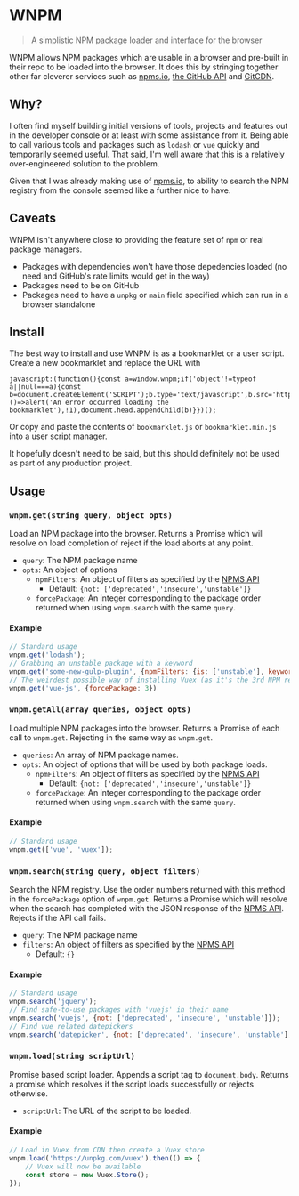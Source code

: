 # WNPM
> A simplistic NPM package loader and interface for the browser

WNPM allows NPM packages which are usable in a browser and pre-built in their repo to be loaded into the browser. It does this by stringing together other far cleverer services such as [npms.io](https://npms.io/), [the GitHub API](https://developer.github.com/) and [GitCDN](https://gitcdn.link/).

## Why?

I often find myself building initial versions of tools, projects and features out in the developer console or at least with some assistance from it. Being able to call various tools and packages such as `lodash` or `vue` quickly and temporarily seemed useful. That said, I'm well aware that this is a relatively over-engineered solution to the problem.

Given that I was already making use of [npms.io](https://npms.io), to ability to search the NPM registry from the console seemed like a further nice to have.

## Caveats

WNPM isn't anywhere close to providing the feature set of `npm` or real package managers.

- Packages with dependencies won't have those depedencies loaded (no need and GitHub's rate limits would get in the way)
- Packages need to be on GitHub
- Packages need to have a `unpkg` or `main` field specified which can run in a browser standalone

## Install

The best way to install and use WNPM is as a bookmarklet or a user script. Create a new bookmarklet and replace the URL with

```
javascript:(function(){const a=window.wnpm;if('object'!=typeof a||null===a){const b=document.createElement('SCRIPT');b.type='text/javascript',b.src='https://gitcdn.link/repo/andrewbridge/wnpm/master/wnpm.min.js',b.addEventListener('error',()=>alert('An error occurred loading the bookmarklet'),!1),document.head.appendChild(b)}})();
```

Or copy and paste the contents of `bookmarklet.js` or `bookmarklet.min.js` into a user script manager.

It hopefully doesn't need to be said, but this should definitely not be used as part of any production project.

## Usage

### `wnpm.get(string query, object opts)`

Load an NPM package into the browser. Returns a Promise which will resolve on load completion of reject if the load aborts at any point.

- `query`: The NPM package name
- `opts`: An object of options
	- `npmFilters`: An object of filters as specified by the [NPMS API](https://api-docs.npms.io/#api-Search-ExecuteSearchQuery)
		- Default: `{not: ['deprecated','insecure','unstable']}`
	- `forcePackage`: An integer corresponding to the package order returned when using `wnpm.search` with the same `query`.

#### Example

```js
// Standard usage
wnpm.get('lodash');
// Grabbing an unstable package with a keyword
wnpm.get('some-new-gulp-plugin', {npmFilters: {is: ['unstable'], keywords: 'gulpplugin'}});
// The weirdest possible way of installing Vuex (as it's the 3rd NPM result when searching 'vue-js')
wnpm.get('vue-js', {forcePackage: 3})
```

### `wnpm.getAll(array queries, object opts)`

Load multiple NPM packages into the browser. Returns a Promise of each call to `wnpm.get`. Rejecting in the same way as `wnpm.get`.

- `queries`: An array of  NPM package names.
- `opts`: An object of options that will be used by both package loads.
	- `npmFilters`: An object of filters as specified by the [NPMS API](https://api-docs.npms.io/#api-Search-ExecuteSearchQuery)
		- Default: `{not: ['deprecated','insecure','unstable']}`
	- `forcePackage`: An integer corresponding to the package order returned when using `wnpm.search` with the same `query`.

#### Example

```js
// Standard usage
wnpm.get(['vue', 'vuex']);
```

### `wnpm.search(string query, object filters)`

Search the NPM registry. Use the order numbers returned with this method in the `forcePackage` option of `wnpm.get`. Returns a Promise which will resolve when the search has completed with the JSON response of the [NPMS API](https://api-docs.npms.io/). Rejects if the API call fails.

- `query`: The NPM package name
- `filters`: An object of filters as specified by the [NPMS API](https://api-docs.npms.io/#api-Search-ExecuteSearchQuery)
	- Default: `{}`

#### Example

```js
// Standard usage
wnpm.search('jquery');
// Find safe-to-use packages with 'vuejs' in their name
wnpm.search('vuejs', {not: ['deprecated', 'insecure', 'unstable']});
// Find vue related datepickers
wnpm.search('datepicker', {not: ['deprecated', 'insecure', 'unstable'], keywords: 'vue'});
```

### `wnpm.load(string scriptUrl)`

Promise based script loader. Appends a script tag to `document.body`. Returns a promise which resolves if the script loads successfully or rejects otherwise.

- `scriptUrl`: The URL of the script to be loaded.

#### Example

```js
// Load in Vuex from CDN then create a Vuex store
wnpm.load('https://unpkg.com/vuex').then(() => {
	// Vuex will now be available
	const store = new Vuex.Store();
});
```
